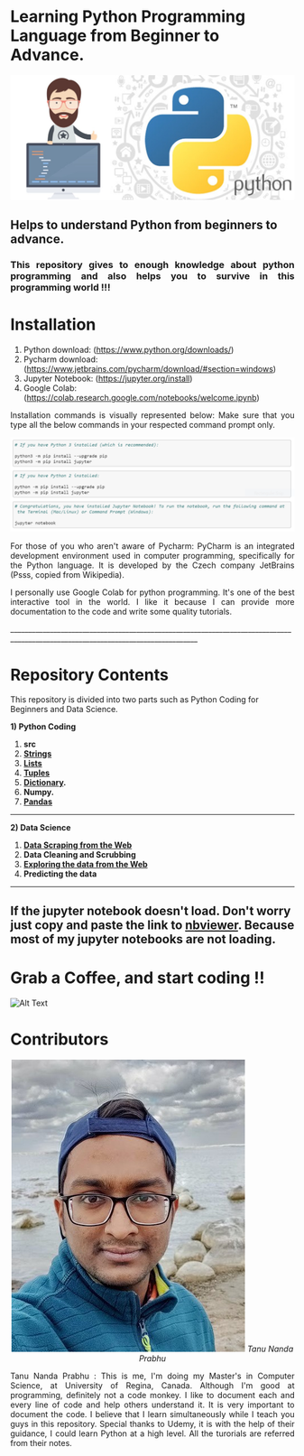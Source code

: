# Learning Python Programming Language from Beginner to Advance.

<img src="Img/Python.jpeg" >

<h2> Helps to understand Python from beginners to advance. </h2> 
<h3 align = "justify"> This repository gives to enough knowledge about python programming and also helps you to survive in this programming world !!! </h3>

# Installation
1. Python download: (https://www.python.org/downloads/)
2. Pycharm download: (https://www.jetbrains.com/pycharm/download/#section=windows)
3. Jupyter Notebook: (https://jupyter.org/install)
4. Google Colab: (https://colab.research.google.com/notebooks/welcome.ipynb)
<p align="justify"> Installation commands is visually represented below: Make sure that you type all the below commands in your respected command prompt only.</p>

<img src="Img/Jupyter.PNG" >


<p align="justify"> For those of you who aren't aware of Pycharm: PyCharm is an integrated development environment used in computer programming, specifically for the Python language. It is developed by the Czech company JetBrains (Psss, copied from Wikipedia).</p>

<p align = "justify">I personally use Google Colab for python programming. It's one of the best interactive tool in the world. I like it because I can provide more documentation to the code and write some quality tutorials.</p>
__________________________________________________________________________________________________________________________________

# Repository Contents

This repository is divided into two parts such as Python Coding for Beginners and Data Science.

<b>1) Python Coding</b>
1. <b>src</b>
2. <b>[Strings](https://github.com/Tanu-N-Prabhu/Python/tree/master/Strings)</b>
3. <b>[Lists](https://github.com/Tanu-N-Prabhu/Python/tree/master/Lists)</b> 
4. <b>[Tuples](https://github.com/Tanu-N-Prabhu/Python/tree/master/Tuples)</b>
5. <b>[Dictionary](https://github.com/Tanu-N-Prabhu/Python/tree/master/Dictionary%20).</b>
6. <b>Numpy.</b>
7. <b>[Pandas](https://github.com/Tanu-N-Prabhu/Python/tree/master/Pandas)</b>

__________________________________________________________________________________________________________________________________

<b>2) Data Science</b>
1. <b> [Data Scraping from the Web](https://github.com/Tanu-N-Prabhu/Python/tree/master/Data%20Scraping%20from%20the%20Web)</b>
2. <b> Data Cleaning and Scrubbing</b>
3. <b> [Exploring the data from the Web](https://github.com/Tanu-N-Prabhu/Python/tree/master/Exploratory%20Data%20Analysis)</b>
4. <b> Predicting the data</b>

__________________________________________________________________________________________________________________________________


## If the jupyter notebook doesn't load. Don't worry just copy and paste the link to [nbviewer](https://nbviewer.jupyter.org). Because most of my jupyter notebooks are not loading.

# Grab a Coffee, and start coding !!

![Alt Text](https://media.giphy.com/media/elKDA2lfOXixJG68cJ/giphy.gif)


# Contributors
<p align="center"> 
<img src="Img/Tanu.jpeg" >
<em>Tanu Nanda Prabhu</em>
</p>


<p align="justify"> Tanu Nanda Prabhu : This is me, I'm doing my Master's in Computer Science, at University of Regina, Canada. Although I'm good at programming, definitely not a code monkey. I like to document each and every line of code and help others understand it. It is very important to document the code. I believe that I learn simultaneously while I teach you guys in this repository. Special thanks to Udemy, it is with the help of their guidance, I could learn Python at a high level. All the turorials are referred from their notes.</p>
